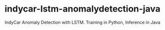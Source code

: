 # indycar-lstm-anomalydetection-java
IndyCar Anomaly Detection with LSTM. Training in Python, Inference in Java
